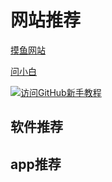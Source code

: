 # 网站推荐

[摸鱼网站](https://poki.com/zh)

[问小白](https://www.wenxiaobai.com/)

<a href="https://hellogithub.com/" target="_blank">
  <img src="" alt="访问GitHub新手教程">
</a>


## 软件推荐





## app推荐
